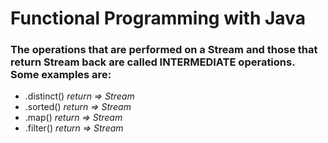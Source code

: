 # Functional Programming with Java

### The operations that are performed on a Stream and those that return Stream back are called INTERMEDIATE operations. Some examples are:
- .distinct() _return => Stream<T>_
- .sorted() _return => Stream<T>_
- .map() _return => Stream<R>_
- .filter() _return => Stream<T>_

 
